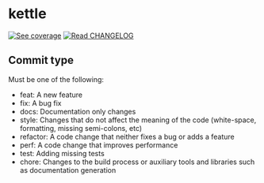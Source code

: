 # kettle
[![See coverage](https://img.shields.io/codecov/c/github/infuse-techlab/kettle?style=for-the-badge&token=HH0RP6IFZP)](https://codecov.io/github/infuse-techlab/kettle/)
[![Read CHANGELOG](https://img.shields.io/badge/read-changelog-blue)](https://github.com/apollographql/apollo-server/blob/HEAD/CHANGELOG.md)


## Commit type

Must be one of the following:

- feat: A new feature
- fix: A bug fix
- docs: Documentation only changes
- style: Changes that do not affect the meaning of the code (white-space, formatting, missing semi-colons, etc)
- refactor: A code change that neither fixes a bug or adds a feature
- perf: A code change that improves performance
- test: Adding missing tests
- chore: Changes to the build process or auxiliary tools and libraries such as documentation generation
